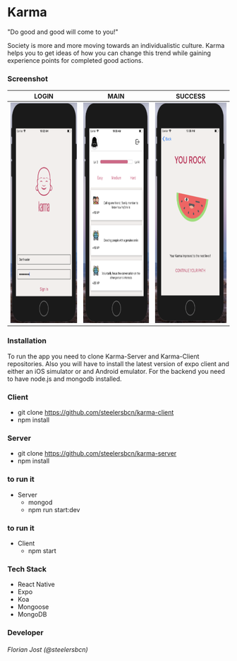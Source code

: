 # Karma

"Do good and good will come to you!"

Society is more and more moving towards an individualistic culture. Karma helps you to get ideas of how you can change this trend while gaining experience points for completed good actions.

### Screenshot

 LOGIN | MAIN | SUCCESS
| ------------- | ------------- | ------------- |
| <img src='./screenshots/Login.png' alt='login' width="250" height="500"> | <img src='./screenshots/Main.png' alt='login' width="250" height="500"> | <img src='./screenshots/Success.png' alt='login' width="250" height="500">

   

### Installation
To run the app you need to clone Karma-Server and Karma-Client repositories. Also you will have to install the latest version of expo client and either an iOS simulator or and Android emulator. For the backend you need to have node.js and mongodb installed.

### Client
* git clone https://github.com/steelersbcn/karma-client
* npm install

### Server
* git clone https://github.com/steelersbcn/karma-server
* npm install

### to run it
* Server
   * mongod
   * npm run start:dev

### to run it
* Client
   * npm start

### Tech Stack
* React Native
* Expo
* Koa
* Mongoose
* MongoDB

### Developer
###### Florian Jost (@steelersbcn)
